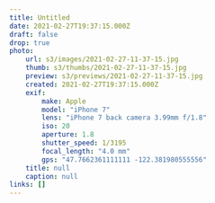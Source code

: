 ```yaml
---
title: Untitled
date: 2021-02-27T19:37:15.000Z
draft: false
drop: true
photo:
    url: s3/images/2021-02-27-11-37-15.jpg
    thumb: s3/thumbs/2021-02-27-11-37-15.jpg
    preview: s3/previews/2021-02-27-11-37-15.jpg
    created: 2021-02-27T19:37:15.000Z
    exif:
        make: Apple
        model: "iPhone 7"
        lens: "iPhone 7 back camera 3.99mm f/1.8"
        iso: 20
        aperture: 1.8
        shutter_speed: 1/3195
        focal_length: "4.0 mm"
        gps: "47.7662361111111 -122.381980555556"
    title: null
    caption: null
links: []
---
```

